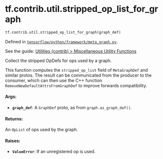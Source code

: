<div itemscope itemtype="http://developers.google.com/ReferenceObject">
<meta itemprop="name" content="tf.contrib.util.stripped_op_list_for_graph" />
</div>

# tf.contrib.util.stripped_op_list_for_graph

``` python
tf.contrib.util.stripped_op_list_for_graph(graph_def)
```



Defined in [`tensorflow/python/framework/meta_graph.py`](https://www.tensorflow.org/code/tensorflow/python/framework/meta_graph.py).

See the guide: [Utilities (contrib) > Miscellaneous Utility Functions](../../../../../api_guides/python/contrib.util.md#Miscellaneous_Utility_Functions)

Collect the stripped OpDefs for ops used by a graph.

This function computes the `stripped_op_list` field of `MetaGraphDef` and
similar protos.  The result can be communicated from the producer to the
consumer, which can then use the C++ function
`RemoveNewDefaultAttrsFromGraphDef` to improve forwards compatibility.

#### Args:

* <b>`graph_def`</b>: A `GraphDef` proto, as from `graph.as_graph_def()`.


#### Returns:

An `OpList` of ops used by the graph.


#### Raises:

* <b>`ValueError`</b>: If an unregistered op is used.